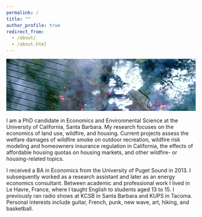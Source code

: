 ```yaml
---
permalink: /
title: ""
author_profile: true
redirect_from: 
  - /about/
  - /about.html
---
```


![](images/ft_mcmurray_wiki.png)

I am a PhD candidate in Economics and Environmental Science at the University of California, Santa Barbara. My research focuses on the economics of land use, wildfire, and housing. Current projects assess the welfare damages of wildfire smoke on outdoor recreation, wildfire risk modeling and homeowners insurance regulation in California, the effects of affordable housing quotas on housing markets, and other wildfire- or housing-related topics.

I received a BA in Economics from the University of Puget Sound in 2013. I subsequently worked as a research assistant and later as an energy economics consultant. Between academic and professional work I lived in Le Havre, France, where I taught English to students aged 13 to 15. I previously ran radio shows at KCSB in Santa Barbara and KUPS in Tacoma. Personal interests include guitar, French, punk, new wave, art, hiking, and basketball.